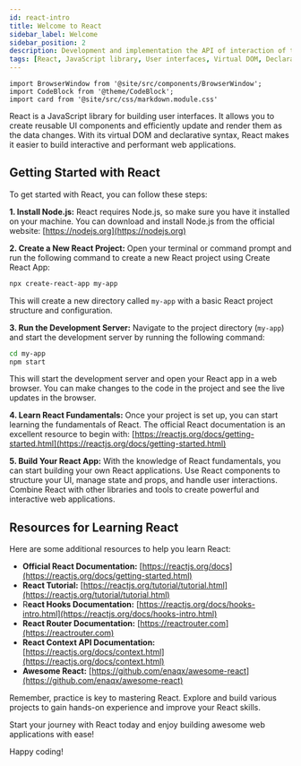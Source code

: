 ```yaml
---
id: react-intro
title: Welcome to React
sidebar_label: Welcome
sidebar_position: 2
description: Development and implementation the API of interaction of two sites 
tags: [React, JavaScript library, User interfaces, Virtual DOM, Declarative syntax, UI components, Web development, Front-end, Single-page applications, Performance optimization, State management, Component-based architecture, JavaScript framework]
---
```


```mdx-code-block
import BrowserWindow from '@site/src/components/BrowserWindow';
import CodeBlock from '@theme/CodeBlock';
import card from '@site/src/css/markdown.module.css'
```

React is a JavaScript library for building user interfaces. It allows you to create reusable UI components and efficiently update and render them as the data changes. With its virtual DOM and declarative syntax, React makes it easier to build interactive and performant web applications.

## Getting Started with React

To get started with React, you can follow these steps:

**1. Install Node.js:** React requires Node.js, so make sure you have it installed on your machine. You can download and install Node.js from the official website: [https://nodejs.org](https://nodejs.org)

**2. Create a New React Project:** Open your terminal or command prompt and run the following command to create a new React project using Create React App:

   ```sh
   npx create-react-app my-app
   ```

   This will create a new directory called `my-app` with a basic React project structure and configuration.

**3. Run the Development Server:** Navigate to the project directory (`my-app`) and start the development server by running the following command:

   ```sh
   cd my-app
   npm start
   ```

   This will start the development server and open your React app in a web browser. You can make changes to the code in the project and see the live updates in the browser.

**4. Learn React Fundamentals:** Once your project is set up, you can start learning the fundamentals of React. The official React documentation is an excellent resource to begin with: [https://reactjs.org/docs/getting-started.html](https://reactjs.org/docs/getting-started.html)

**5. Build Your React App:** With the knowledge of React fundamentals, you can start building your own React applications. Use React components to structure your UI, manage state and props, and handle user interactions. Combine React with other libraries and tools to create powerful and interactive web applications.

## Resources for Learning React

Here are some additional resources to help you learn React:

- **Official React Documentation:** [https://reactjs.org/docs](https://reactjs.org/docs/getting-started.html)
- **React Tutorial:** [https://reactjs.org/tutorial/tutorial.html](https://reactjs.org/tutorial/tutorial.html)
- R**eact Hooks Documentation:** [https://reactjs.org/docs/hooks-intro.html](https://reactjs.org/docs/hooks-intro.html)
- **React Router Documentation:** [https://reactrouter.com](https://reactrouter.com)
- **React Context API Documentation:** [https://reactjs.org/docs/context.html](https://reactjs.org/docs/context.html)
- **Awesome React:** [https://github.com/enaqx/awesome-react](https://github.com/enaqx/awesome-react)

Remember, practice is key to mastering React. Explore and build various projects to gain hands-on experience and improve your React skills.

Start your journey with React today and enjoy building awesome web applications with ease!

Happy coding!